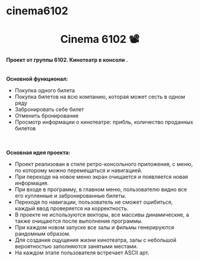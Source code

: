 # cinema6102
<h1 align="center">Сinema 6102 📽</h1>

<b>Проект от группы 6102. Кинотеатр в консоли .</b>
<br><br><br>
<b>Основной функционал:</b>
<ul>
  <li>Покупка одного билета</li>
  <li>Покупка билетов на всю компанию, которая может сесть в одном ряду</li>
  <li>Забронировать себе билет</li>
  <li>Отменить бронирование</li>
  <li>Просмотр информации о кинотеатре: прибль, количество проданных билетов</li>
</ul>
<br><br>
<b>Основная идея проекта:</b><br>

<ul>
  <li>Проект реализован в стиле ретро-консольного приложения, с меню, по которому можно перемещаться и навигацией.</li>
  <li>При переходе на новое меню экран очищается и появляется новая информация.</li>
  <li>При входе в программу, в главном меню, пользователю видно все его купленные и забронированные билеты.</li>
  <li>Переходя по навигации, пользователь не сможет ошибиться, каждый ввод проверяется на корректность.</li>
  <li>В проекте не используются векторы, все массивы динамические, а также очищаются после выполнения программы.</li>
  <li>При каждом новом запуске все залы и фильмы генерируются рандомным образом.</li>
  <li>Для создания ощущения жизни кинотеатра, залы с небольшой вероятностью заполняются занятыми местами.</li>
  <li>На каждом этапе пользователя встречает ASCII арт.</li>
</ul>

